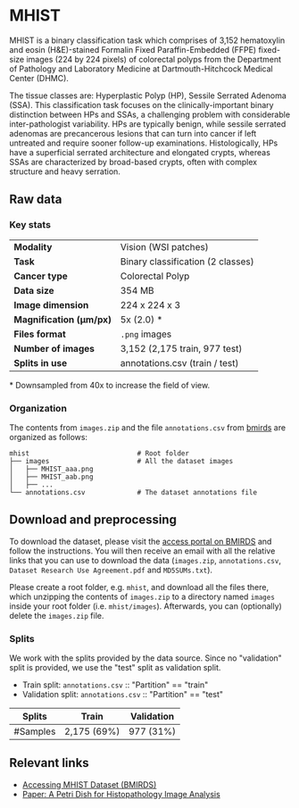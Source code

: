 # MHIST

MHIST is a binary classification task which comprises of 3,152 hematoxylin and eosin (H&E)-stained
Formalin Fixed Paraffin-Embedded (FFPE) fixed-size images (224 by 224 pixels) of colorectal polyps
from the Department of Pathology and Laboratory Medicine at Dartmouth-Hitchcock Medical Center (DHMC).

The tissue classes are: Hyperplastic Polyp (HP), Sessile Serrated Adenoma (SSA). This classification task
focuses on the clinically-important binary distinction between HPs and SSAs, a challenging problem with
considerable inter-pathologist variability. HPs are typically benign, while sessile serrated adenomas are
precancerous lesions that can turn into cancer if left untreated and require sooner follow-up examinations.
Histologically, HPs have a superficial serrated architecture and elongated crypts, whereas SSAs are characterized
by broad-based crypts, often with complex structure and heavy serration.


## Raw data

### Key stats

|                                |                                                     |
|--------------------------------|-----------------------------------------------------|
| **Modality**                   | Vision (WSI patches)                                |
| **Task**                       | Binary classification (2 classes)                   |
| **Cancer type**                | Colorectal Polyp                                    |
| **Data size**                  | 354 MB                                              |
| **Image dimension**            | 224 x 224 x 3                                       |
| **Magnification (μm/px)**      | 5x (2.0) \*                                         |
| **Files format**               | `.png` images                                       |
| **Number of images**           | 3,152 (2,175 train, 977 test)                       |
| **Splits in use**              | annotations.csv (train / test)                      |

\* Downsampled from 40x to increase the field of view.

### Organization

The contents from `images.zip` and the file `annotations.csv` from [bmirds](https://bmirds.github.io/MHIST/#accessing-dataset) are organized as follows:

```
mhist                           # Root folder
├── images                      # All the dataset images
│   ├── MHIST_aaa.png
│   ├── MHIST_aab.png
│   ├── ...
└── annotations.csv             # The dataset annotations file
```

## Download and preprocessing

To download the dataset, please visit the [access portal on BMIRDS](https://bmirds.github.io/MHIST/#accessing-dataset)
and follow the instructions. You will then receive an email with all the relative links that you can use to download
the data (`images.zip`, `annotations.csv`, `Dataset Research Use Agreement.pdf` and `MD5SUMs.txt`). 

Please create a root folder, e.g. `mhist`, and download all the files there, which unzipping the contents of
`images.zip` to a directory named `images` inside your root folder (i.e. `mhist/images`). Afterwards, you can
(optionally) delete the `images.zip` file.

### Splits

We work with the splits provided by the data source. Since no "validation" split is provided, we use the "test" split as validation split.

 - Train split: `annotations.csv` :: "Partition" == "train"
 - Validation split: `annotations.csv` :: "Partition" == "test"

| Splits   | Train           | Validation   | 
|----------|-----------------|--------------|
| #Samples | 2,175 (69%)     | 977 (31%)    | 

## Relevant links

* [Accessing MHIST Dataset (BMIRDS)](https://bmirds.github.io/MHIST/#accessing-dataset)
* [Paper: A Petri Dish for Histopathology Image Analysis](https://arxiv.org/pdf/2101.12355.pdf)
